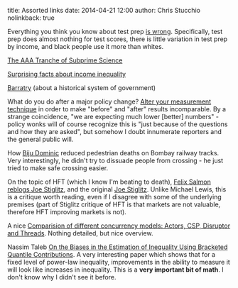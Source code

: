 title: Assorted links
date: 2014-04-21 12:00
author: Chris Stucchio
nolinkback: true





Everything you think you know about test prep [is wrong](http://marginalrevolution.com/marginalrevolution/2014/03/the-sat-test-prep-income-and-race.html). Specifically, test prep does almost nothing for test scores, there is little variation in test prep by income, and black people use it more than whites.

[The AAA Tranche of Subprime Science](http://www.stat.columbia.edu/~gelman/research/published/ChanceEthics10.pdf)

[Surprising facts about income inequality](http://www.brookings.edu/research/opinions/2014/01/06-income-gains-and-inequality-burtless)

[Barratry](http://www.gwern.net/Barratry) (about a historical system of government)

What do you do after a major policy change? [Alter your measurement technique](http://www.nytimes.com/2014/04/16/us/politics/census-survey-revisions-mask-health-law-effects.html) in order to make "before" and "after" results incomparable. By a strange coincidence, "we are expecting much lower [better] numbers" - policy wonks will of course recognize this is "just because of the questions and how they are asked", but somehow I doubt innumerate reporters and the general public will.

How [Biju Dominic](http://www.livemint.com/Leisure/9p2odmjfwsXQPVhnfEj39I/The-new-think-tank.html) reduced pedestrian deaths on Bombay railway tracks. Very interestingly, he didn't try to dissuade people from crossing - he just tried to make safe crossing easier.

On the topic of HFT (which I know I'm beating to death), [Felix Salmon reblogs Joe Stiglitz](http://blogs.reuters.com/felix-salmon/2014/04/15/the-problems-of-hft-joe-stiglitz-edition/), and the original [Joe Stiglitz](http://www.frbatlanta.org/documents/news/conferences/14fmc/Stiglitz.pdf). Unlike Michael Lewis, this is a critique worth reading, even if I disagree with some of the underlying premises (part of Stiglitz critique of HFT is that markets are not valuable, therefore HFT improving markets is not).

A nice [Comparision of different concurrency models: Actors, CSP, Disruptor and Threads](http://java-is-the-new-c.blogspot.ru/2014/01/comparision-of-different-concurrency.html). Nothing detailed, but nice overview.

Nassim Taleb [On the Biases in the Estimation of Inequality Using Bracketed Quantile Contributions](https://docs.google.com/file/d/0B8nhAlfIk3QIbzRrRkhhc1RNY0U/edit). A very interesting paper which shows that for a fixed level of power-law inequality, improvements in the ability to measure it will look like increases in inequality. This is a **very important bit of math**. I don't know why I didn't see it before.


